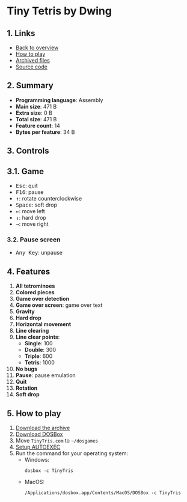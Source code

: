 # Tiny Tetris by Dwing

## 1. Links

- [Back to overview](../README.md)
- [How to play](#5-how-to-play)
- [Archived files](https://github.com/nineteendo/tetris4karchive/tree/main/tiny-tetris/archive)
- [Source code](https://pouet.net/prod.php?which=15669)

## 2. Summary

- **Programming language**: Assembly
- **Main size**: 471 B
- **Extra size**: 0 B
- **Total size**: 471 B
- **Feature count**: 14
- **Bytes per feature**: 34 B

## 3. Controls

## 3.1. Game

- <kbd>Esc</kbd>: quit
- <kbd>F16</kbd>: pause
- <kbd>↑</kbd>: rotate counterclockwise
- <kbd>Space</kbd>: soft drop
- <kbd>←</kbd>: move left
- <kbd>↓</kbd>: hard drop
- <kbd>→</kbd>: move right

### 3.2. Pause screen

- <kbd>Any Key</kbd>: unpause

## 4. Features

1. **All tetrominoes**
2. **Colored pieces**
3. **Game over detection**
4. **Game over screen**: game over text
5. **Gravity**
6. **Hard drop**
7. **Horizontal movement**
8. **Line clearing**
9. **Line clear points**:
    - **Single**: 100
    - **Double**: 300
    - **Triple**: 600
    - **Tetris**: 1000
10. **No bugs**
11. **Pause**: pause emulation
12. **Quit**
13. **Rotation**
14. **Soft drop**

## 5. How to play

1. [Download the archive](https://codeload.github.com/nineteendo/tetris4karchive/zip/refs/heads/main)
2. [Download DOSBox](https://sourceforge.net/projects/dosbox/files/latest/download)
3. Move `TinyTris.com` to `~/dosgames`
4. [Setup AUTOEXEC](https://dosbox.com/wiki/AUTOEXEC)
5. Run the command for your operating system:
    - Windows:
        ```shell
        dosbox -c TinyTris
        ```
    - MacOS:
        ```shell
        /Applications/dosbox.app/Contents/MacOS/DOSBox -c TinyTris
        ```
